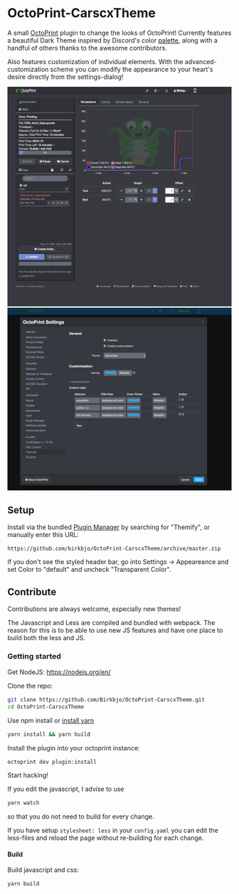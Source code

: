 # OctoPrint-CarscxTheme

A small [OctoPrint](https://github.com/foosel/OctoPrint) plugin to change the looks of OctoPrint!
Currently features a beautiful Dark Theme inspired by Discord's color [palette](https://discordapp.com/branding), along with a handful of others thanks to the awesome contributors.

Also features customization of individual elements. With the advanced-customization scheme you can modify the appearance to your heart's desire directly from the settings-dialog!




![](extras/discorded_ss.png)
![](extras/customization.png)
## Setup

Install via the bundled [Plugin Manager](https://github.com/foosel/OctoPrint/wiki/Plugin:-Plugin-Manager) by searching for "Themify", or
manually enter this URL:

    https://github.com/birkbjo/OctoPrint-CarscxTheme/archive/master.zip


If you don't see the styled header bar, go into Settings -> Appeareance and set Color to "default" and uncheck "Transparent Color".

## Contribute

Contributions are always welcome, especially new themes!

The Javascript and Less are compiled and bundled with webpack.
The reason for this is to be able to use new JS features and have one place to build both the less and JS.

### Getting started

Get NodeJS: https://nodejs.org/en/

Clone the repo:
```bash
git clone https://github.com/Birkbjo/OctoPrint-CarscxTheme.git
cd OctoPrint-CarscxTheme
```

Use npm install or [install yarn](https://yarnpkg.com/lang/en/docs/install/#windows-tab)

```bash
yarn install && yarn build
```

Install the plugin into your octoprint instance:
```
octoprint dev plugin:install
```
Start hacking!

If you edit the javascript, I advise to use
```bash
yarn watch
```
so that you do not need to build for every change.

If you have setup `stylesheet: less` in your `config.yaml` you can edit the less-files and reload the page without re-building for each change.

#### Build

Build javascript and css:
```bash
yarn build
```
